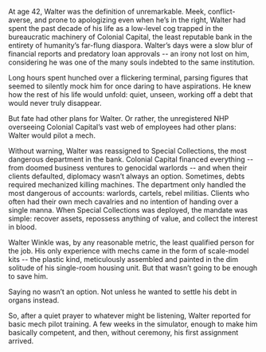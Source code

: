 At age 42, Walter was the definition of unremarkable. Meek, conflict-averse, and prone to apologizing even when he’s in the right, Walter had spent the past decade of his life as a low-level cog trapped in the bureaucratic machinery of Colonial Capital, the least reputable bank in the entirety of humanity’s far-flung diaspora. Walter’s days were a slow blur of financial reports and predatory loan approvals -- an irony not lost on him, considering he was one of the many souls indebted to the same institution. 

Long hours spent hunched over a flickering terminal, parsing figures that seemed to silently mock him for once daring to have aspirations. He knew how the rest of his life would unfold: quiet, unseen, working off a debt that would never truly disappear. 

But fate had other plans for Walter. Or rather, the unregistered NHP overseeing Colonial Capital’s vast web of employees had other plans: Walter would pilot a mech.  

Without warning, Walter was reassigned to Special Collections, the most dangerous department in the bank. Colonial Capital financed everything -- from doomed business ventures to genocidal warlords -- and when their clients defaulted, diplomacy wasn’t always an option. Sometimes, debts required mechanized killing machines. 
The department only handled the most dangerous of accounts: warlords, cartels, rebel militias. Clients who often had their own mech cavalries and no intention of handing over a single manna. When Special Collections was deployed, the mandate was simple: recover assets, repossess anything of value, and collect the interest in blood.

Walter Winkle was, by any reasonable metric, the least qualified person for the job. His only experience with mechs came in the form of scale-model kits -- the plastic kind, meticulously assembled and painted in the dim solitude of his single-room housing unit. But that wasn’t going to be enough to save him. 

Saying no wasn’t an option. Not unless he wanted to settle his debt in organs instead. 

So, after a quiet prayer to whatever might be listening, Walter reported for basic mech pilot training. A few weeks in the simulator, enough to make him basically competent, and then, without ceremony, his first assignment arrived. 
